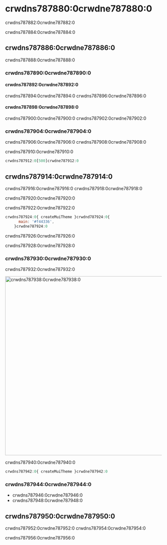 # crwdns787880:0crwdne787880:0

<p class="description">crwdns787882:0crwdne787882:0</p>

crwdns787884:0crwdne787884:0

## crwdns787886:0crwdne787886:0

crwdns787888:0crwdne787888:0

### crwdns787890:0crwdne787890:0

#### crwdns787892:0crwdne787892:0

crwdns787894:0crwdne787894:0 crwdns787896:0crwdne787896:0

#### crwdns787898:0crwdne787898:0

crwdns787900:0crwdne787900:0 crwdns787902:0crwdne787902:0

### crwdns787904:0crwdne787904:0

crwdns787906:0crwdne787906:0 crwdns787908:0crwdne787908:0

crwdns787910:0crwdne787910:0

```js
crwdns787912:0[500]crwdne787912:0
```

## crwdns787914:0crwdne787914:0

crwdns787916:0crwdne787916:0 crwdns787918:0crwdne787918:0

crwdns787920:0crwdne787920:0

crwdns787922:0crwdne787922:0

```jsx
crwdns787924:0{ createMuiTheme }crwdnd787924:0{
      main: '#f44336',
    }crwdne787924:0
```

crwdns787926:0crwdne787926:0

crwdns787928:0crwdne787928:0

### crwdns787930:0crwdne787930:0

crwdns787932:0crwdne787932:0

<a href="crwdns787934:0crwdne787934:0">
  <img src="crwdns787936:0crwdne787936:0" alt="crwdns787938:0crwdne787938:0" style="width: 574px" />
</a>

crwdns787940:0crwdne787940:0

```jsx
crwdns787942:0{ createMuiTheme }crwdne787942:0
```

### crwdns787944:0crwdne787944:0

- crwdns787946:0crwdne787946:0
- crwdns787948:0crwdne787948:0

## crwdns787950:0crwdne787950:0

crwdns787952:0crwdne787952:0 crwdns787954:0crwdne787954:0

crwdns787956:0crwdne787956:0